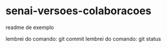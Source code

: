 # senai-versoes-colaboracoes
readme de exemplo

lembrei do comando: git commit
lembrei do comando: git status
